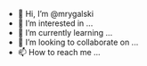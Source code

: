 - 👋 Hi, I’m @mrygalski
- 👀 I’m interested in ...
- 🌱 I’m currently learning ...
- 💞️ I’m looking to collaborate on ...
- 📫 How to reach me ...

<!---
mrygalski/mrygalski is a ✨ special ✨ repository because its `README.md` (this file) appears on your GitHub profile.
You can click the Preview link to take a look at your changes.
--->
